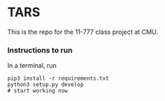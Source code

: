 # TARS
This is the repo for the 11-777 class project at CMU.

### Instructions to run

In a terminal, run

```
pip3 install -r requirements.txt
python3 setup.py develop
# start working now
```
